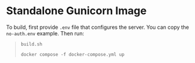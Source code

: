 # Standalone Gunicorn Image

To build, first provide `.env` file that configures the server. You can copy the `no-auth.env` example.
Then run:

>
> ``build.sh``
>
> ``docker compose -f docker-compose.yml up``
> 


